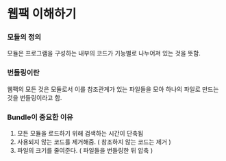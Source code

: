 # 웹팩 이해하기

### 모듈의 정의

모듈은 프로그램을 구성하는 내부의 코드가 기능별로 나누어져 있는 것을 뜻함.

### 번들링이란

웹팩의 모든 것은 모듈로서 이를 참조관계가 있는 파일들을 모아 하나의 파일로 만드는 것을 번들링이라고 함.

### Bundle이 중요한 이유

1. 모든 모듈을 로드하기 위해 검색하는 시간이 단축됨
2. 사용되지 않는 코드를 제거해줌. \( 참조하지 않는 코드는 제거 \)
3. 파일의 크기를 줄여준다. \( 파일들을 번들링한 뒤 압축 \)

